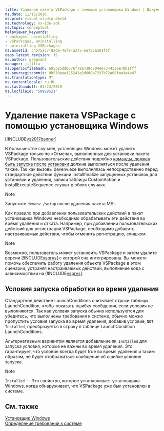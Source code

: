 ```yaml
---
title: Удаление пакета VSPackage с помощью установщика Windows | Документация Майкрософт
ms.date: 11/15/2016
ms.prod: visual-studio-dev14
ms.technology: vs-ide-sdk
ms.topic: conceptual
helpviewer_keywords:
- packages, uninstalling
- VSPackages, uninstalling
- uninstalling VSPackages
ms.assetid: c4575ac7-82da-4af8-a375-ea756a101fbf
caps.latest.revision: 15
ms.author: gregvanl
manager: jillfra
ms.openlocfilehash: 695b25ddb676f78a439d704e07344326e70b1fff
ms.sourcegitcommit: 8b538eea125241e9d6d8b7297b72a66faa9a4a47
ms.translationtype: MT
ms.contentlocale: ru-RU
ms.lasthandoff: 01/23/2019
ms.locfileid: "58989521"
---
```

# <a name="uninstalling-a-vspackage-with-windows-installer"></a>Удаление пакета VSPackage с помощью установщика Windows
[!INCLUDE[vs2017banner](../../includes/vs2017banner.md)]

В большинстве случаев, установщик Windows может удалить VSPackage только по «Отмена», выполненных для установки пакета VSPackage. Пользовательские действия подробно [команды, должен быть запуска после установки](../../extensibility/internals/commands-that-must-be-run-after-installation.md) должна выполняться после удаления также. Так как вызовы devenv.exe выполнялась непосредственно перед стандартное действие функции installfinalize запущенных установок для установки и удаления, записи таблицы CustomAction и InstallExecuteSequence служат в обоих случаях.  
  
> [!NOTE]
>  Запустите `devenv /setup` после удаления пакета MSI.  
  
 Как правило при добавлении пользовательских действий в пакет установщика Windows необходимо обрабатывать эти действия во время удаления и отката. Например, при добавлении пользовательских действий для регистрации VSPackage, необходимо добавить настраиваемые действия, чтобы отменить регистрацию, слишком.  
  
> [!NOTE]
>  Возможно, пользователь может установить VSPackage и затем удалите версии [!INCLUDE[vsprvs](../../includes/vsprvs-md.md)] с которой она интегрирована. Вы можете помочь обеспечить работу удаления объекта VSPackage в этом сценарии, устраняя настраиваемых действий, выполнение кода с зависимостями на [!INCLUDE[vsprvs](../../includes/vsprvs-md.md)].  
  
## <a name="handling-launch-conditions-at-uninstall-time"></a>Условия запуска обработки во время удаления  
 Стандартное действие LaunchConditions считывает строки таблицы LaunchCondition, чтобы показать ошибку сообщения, если условия не выполняются. Так как условия запуска обычно используются для убедитесь, что выполнены требования к системе, обычно можно пропустить условия запуска во время удаления, добавив условие, `NOT Installed`, преобразуется в строку в таблице LaunchCondition LaunchConditions.  
  
 Альтернативным вариантом является добавление `OR Installed` для запуска условия, которые не важны во время удаления. Это гарантирует, что условие всегда будет true во время удаления и таким образом, не будет отображаться сообщение об ошибке условие запуска.  
  
> [!NOTE]
>  `Installed` — Это свойство, которое устанавливает установщика Windows, когда обнаруживает, что VSPackage уже был установлен в системе.  
  
## <a name="see-also"></a>См. также  
 [Установщик Windows](http://msdn.microsoft.com/187d8965-c79d-4ecb-8689-10930fa8b3b5)   
 [Определение требований к системе](../../extensibility/internals/detecting-system-requirements.md)
